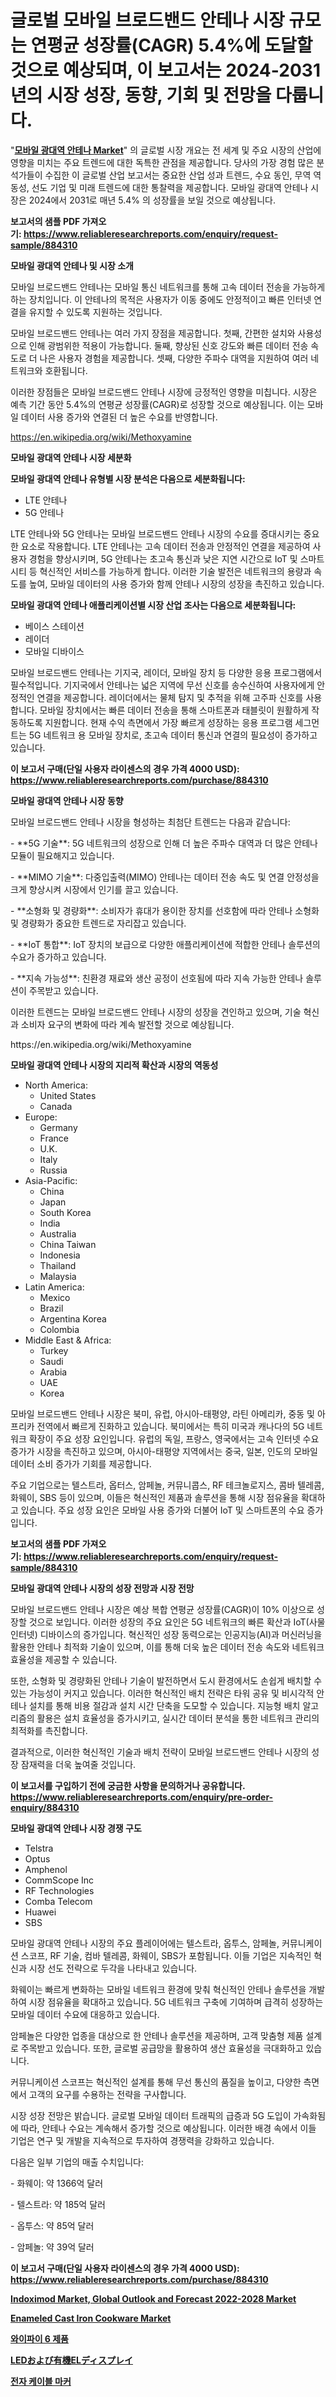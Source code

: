 <p><h1>글로벌 모바일 브로드밴드 안테나 시장 규모는 연평균 성장률(CAGR) 5.4%에 도달할 것으로 예상되며, 이 보고서는 2024-2031년의 시장 성장, 동향, 기회 및 전망을 다룹니다.</h1></p><p>"<strong><a href="https://www.reliableresearchreports.com/mobile-broadband-antenna-r884310">모바일 광대역 안테나 Market</a></strong>" 의 글로벌 시장 개요는 전 세계 및 주요 시장의 산업에 영향을 미치는 주요 트렌드에 대한 독특한 관점을 제공합니다. 당사의 가장 경험 많은 분석가들이 수집한 이 글로벌 산업 보고서는 중요한 산업 성과 트렌드, 수요 동인, 무역 역동성, 선도 기업 및 미래 트렌드에 대한 통찰력을 제공합니다. 모바일 광대역 안테나 시장은 2024에서 2031로 매년 5.4% 의 성장률을 보일 것으로 예상됩니다.</p>
<p><strong>보고서의 샘플 PDF 가져오기:&nbsp;<a href="https://www.reliableresearchreports.com/enquiry/request-sample/884310">https://www.reliableresearchreports.com/enquiry/request-sample/884310</a></strong></p>
<p><strong>모바일 광대역 안테나 및 시장 소개</strong></p>
<p><p>모바일 브로드밴드 안테나는 모바일 통신 네트워크를 통해 고속 데이터 전송을 가능하게 하는 장치입니다. 이 안테나의 목적은 사용자가 이동 중에도 안정적이고 빠른 인터넷 연결을 유지할 수 있도록 지원하는 것입니다. </p><p>모바일 브로드밴드 안테나는 여러 가지 장점을 제공합니다. 첫째, 간편한 설치와 사용성으로 인해 광범위한 적용이 가능합니다. 둘째, 향상된 신호 강도와 빠른 데이터 전송 속도로 더 나은 사용자 경험을 제공합니다. 셋째, 다양한 주파수 대역을 지원하여 여러 네트워크와 호환됩니다. </p><p>이러한 장점들은 모바일 브로드밴드 안테나 시장에 긍정적인 영향을 미칩니다. 시장은 예측 기간 동안 5.4%의 연평균 성장률(CAGR)로 성장할 것으로 예상됩니다. 이는 모바일 데이터 사용 증가와 연결된 더 높은 수요를 반영합니다.</p></p>
<p><a href="https://en.wikipedia.org/wiki/Methoxyamine">https://en.wikipedia.org/wiki/Methoxyamine</a></p>
<p><strong>모바일 광대역 안테나 시장 세분화</strong></p>
<p><strong>모바일 광대역 안테나 유형별 시장 분석은 다음으로 세분화됩니다:</strong></p>
<p><ul><li>LTE 안테나</li><li>5G 안테나</li></ul></p>
<p><p>LTE 안테나와 5G 안테나는 모바일 브로드밴드 안테나 시장의 수요를 증대시키는 중요한 요소로 작용합니다. LTE 안테나는 고속 데이터 전송과 안정적인 연결을 제공하여 사용자 경험을 향상시키며, 5G 안테나는 초고속 통신과 낮은 지연 시간으로 IoT 및 스마트 시티 등 혁신적인 서비스를 가능하게 합니다. 이러한 기술 발전은 네트워크의 용량과 속도를 높여, 모바일 데이터의 사용 증가와 함께 안테나 시장의 성장을 촉진하고 있습니다.</p></p>
<p><strong>모바일 광대역 안테나 애플리케이션별 시장 산업 조사는 다음으로 세분화됩니다:</strong></p>
<p><ul><li>베이스 스테이션</li><li>레이더</li><li>모바일 디바이스</li></ul></p>
<p><p>모바일 브로드밴드 안테나는 기지국, 레이더, 모바일 장치 등 다양한 응용 프로그램에서 필수적입니다. 기지국에서 안테나는 넓은 지역에 무선 신호를 송수신하여 사용자에게 안정적인 연결을 제공합니다. 레이더에서는 물체 탐지 및 추적을 위해 고주파 신호를 사용합니다. 모바일 장치에서는 빠른 데이터 전송을 통해 스마트폰과 태블릿이 원활하게 작동하도록 지원합니다. 현재 수익 측면에서 가장 빠르게 성장하는 응용 프로그램 세그먼트는 5G 네트워크 용 모바일 장치로, 초고속 데이터 통신과 연결의 필요성이 증가하고 있습니다.</p></p>
<p><strong>이 보고서 구매(단일 사용자 라이센스의 경우 가격 4000 USD): <a href="https://www.reliableresearchreports.com/purchase/884310">https://www.reliableresearchreports.com/purchase/884310</a></strong></p>
<p><strong>모바일 광대역 안테나 시장 동향</strong></p>
<p><p>모바일 브로드밴드 안테나 시장을 형성하는 최첨단 트렌드는 다음과 같습니다:</p><p>- **5G 기술**: 5G 네트워크의 성장으로 인해 더 높은 주파수 대역과 더 많은 안테나 모듈이 필요해지고 있습니다.</p><p>  </p><p>- **MIMO 기술**: 다중입출력(MIMO) 안테나는 데이터 전송 속도 및 연결 안정성을 크게 향상시켜 시장에서 인기를 끌고 있습니다.</p><p>- **소형화 및 경량화**: 소비자가 휴대가 용이한 장치를 선호함에 따라 안테나 소형화 및 경량화가 중요한 트렌드로 자리잡고 있습니다.</p><p>- **IoT 통합**: IoT 장치의 보급으로 다양한 애플리케이션에 적합한 안테나 솔루션의 수요가 증가하고 있습니다.</p><p>- **지속 가능성**: 친환경 재료와 생산 공정이 선호됨에 따라 지속 가능한 안테나 솔루션이 주목받고 있습니다.</p><p>이러한 트렌드는 모바일 브로드밴드 안테나 시장의 성장을 견인하고 있으며, 기술 혁신과 소비자 요구의 변화에 따라 계속 발전할 것으로 예상됩니다.</p></p>
<p>https://en.wikipedia.org/wiki/Methoxyamine</p>
<p><strong>모바일 광대역 안테나 시장의 지리적 확산과 시장의 역동성</strong></p>
<p><ul>
    <li>
        North America:
        <ul>
            <li>United States</li>
            <li>Canada</li>
        </ul>
    </li>
    <li>
        Europe:
        <ul>
            <li>Germany</li>
            <li>France</li>
            <li>U.K.</li>
            <li>Italy</li>
            <li>Russia</li>
        </ul>
    </li>
    <li>
        Asia-Pacific:
        <ul>
            <li>China</li>
            <li>Japan</li>
            <li>South Korea</li>
            <li>India</li>
            <li>Australia</li>
            <li>China Taiwan</li>
            <li>Indonesia</li>
            <li>Thailand</li>
            <li>Malaysia</li>
        </ul>
    </li>
    <li>
        Latin America:
        <ul>
            <li>Mexico</li>
            <li>Brazil</li>
            <li>Argentina Korea</li>
            <li>Colombia</li>
        </ul>
    </li>
    <li>
        Middle East & Africa:
        <ul>
            <li>Turkey</li>
            <li>Saudi</li>
            <li>Arabia</li>
            <li>UAE</li>
            <li>Korea</li>
        </ul>
    </li>
    </ul></p>
<p><p>모바일 브로드밴드 안테나 시장은 북미, 유럽, 아시아-태평양, 라틴 아메리카, 중동 및 아프리카 전역에서 빠르게 진화하고 있습니다. 북미에서는 특히 미국과 캐나다의 5G 네트워크 확장이 주요 성장 요인입니다. 유럽의 독일, 프랑스, 영국에서는 고속 인터넷 수요 증가가 시장을 촉진하고 있으며, 아시아-태평양 지역에서는 중국, 일본, 인도의 모바일 데이터 소비 증가가 기회를 제공합니다.</p><p>주요 기업으로는 텔스트라, 옵터스, 암페놀, 커뮤니콥스, RF 테크놀로지스, 콤바 텔레콤, 화웨이, SBS 등이 있으며, 이들은 혁신적인 제품과 솔루션을 통해 시장 점유율을 확대하고 있습니다. 주요 성장 요인은 모바일 사용 증가와 더불어 IoT 및 스마트폰의 수요 증가입니다.</p></p>
<p><strong>보고서의 샘플 PDF 가져오기:&nbsp;<a href="https://www.reliableresearchreports.com/enquiry/request-sample/884310">https://www.reliableresearchreports.com/enquiry/request-sample/884310</a></strong></p>
<p><strong>모바일 광대역 안테나 시장의 성장 전망과 시장 전망</strong></p>
<p><p>모바일 브로드밴드 안테나 시장은 예상 복합 연평균 성장률(CAGR)이 10% 이상으로 성장할 것으로 보입니다. 이러한 성장의 주요 요인은 5G 네트워크의 빠른 확산과 IoT(사물인터넷) 디바이스의 증가입니다. 혁신적인 성장 동력으로는 인공지능(AI)과 머신러닝을 활용한 안테나 최적화 기술이 있으며, 이를 통해 더욱 높은 데이터 전송 속도와 네트워크 효율성을 제공할 수 있습니다.</p><p>또한, 소형화 및 경량화된 안테나 기술이 발전하면서 도시 환경에서도 손쉽게 배치할 수 있는 가능성이 커지고 있습니다. 이러한 혁신적인 배치 전략은 타워 공유 및 비시각적 안테나 설치를 통해 비용 절감과 설치 시간 단축을 도모할 수 있습니다. 지능형 배치 알고리즘의 활용은 설치 효율성을 증가시키고, 실시간 데이터 분석을 통한 네트워크 관리의 최적화를 촉진합니다. </p><p>결과적으로, 이러한 혁신적인 기술과 배치 전략이 모바일 브로드밴드 안테나 시장의 성장 잠재력을 더욱 높여줄 것입니다.</p></p>
<p><strong>이 보고서를 구입하기 전에 궁금한 사항을 문의하거나 공유합니다. <a href="https://www.reliableresearchreports.com/enquiry/pre-order-enquiry/884310">https://www.reliableresearchreports.com/enquiry/pre-order-enquiry/884310</a></strong></p>
<p><strong>모바일 광대역 안테나 시장 경쟁 구도</strong></p>
<p><ul><li>Telstra</li><li>Optus</li><li>Amphenol</li><li>CommScope Inc</li><li>RF Technologies</li><li>Comba Telecom</li><li>Huawei</li><li>SBS</li></ul></p>
<p><p>모바일 광대역 안테나 시장의 주요 플레이어에는 텔스트라, 옵투스, 암페놀, 커뮤니케이션 스코프, RF 기술, 컴바 텔레콤, 화웨이, SBS가 포함됩니다. 이들 기업은 지속적인 혁신과 시장 선도 전략으로 두각을 나타내고 있습니다.</p><p>화웨이는 빠르게 변화하는 모바일 네트워크 환경에 맞춰 혁신적인 안테나 솔루션을 개발하여 시장 점유율을 확대하고 있습니다. 5G 네트워크 구축에 기여하며 급격히 성장하는 모바일 데이터 수요에 대응하고 있습니다.  </p><p>암페놀은 다양한 업종을 대상으로 한 안테나 솔루션을 제공하며, 고객 맞춤형 제품 설계로 주목받고 있습니다. 또한, 글로벌 공급망을 활용하여 생산 효율성을 극대화하고 있습니다. </p><p>커뮤니케이션 스코프는 혁신적인 설계를 통해 무선 통신의 품질을 높이고, 다양한 측면에서 고객의 요구를 수용하는 전략을 구사합니다. </p><p>시장 성장 전망은 밝습니다. 글로벌 모바일 데이터 트래픽의 급증과 5G 도입이 가속화됨에 따라, 안테나 수요는 계속해서 증가할 것으로 예상됩니다. 이러한 배경 속에서 이들 기업은 연구 및 개발을 지속적으로 투자하여 경쟁력을 강화하고 있습니다.  </p><p>다음은 일부 기업의 매출 수치입니다:  </p><p>- 화웨이: 약 1366억 달러  </p><p>- 텔스트라: 약 185억 달러  </p><p>- 옵투스: 약 85억 달러  </p><p>- 암페놀: 약 39억 달러</p></p>
<p><strong>이 보고서 구매(단일 사용자 라이센스의 경우 가격 4000 USD): <a href="https://www.reliableresearchreports.com/purchase/884310">https://www.reliableresearchreports.com/purchase/884310</a></strong></p>
<p><strong><p><a href="https://www.linkedin.com/pulse/global-indoximod-market-outlook-forecast-2022-2028-projected-gyzde?trackingId=rZCHRXiUR4yi8Kb5YxB%2FSA%3D%3D">Indoximod Market, Global Outlook and Forecast 2022-2028 Market</a></p><p><a href="https://github.com/vimar16th/Market-Research-Report-List-6/blob/main/enameled-cast-iron-cookware-market.md">Enameled Cast Iron Cookware Market</a></p><p><a href="https://medium.com/@uisoxxuy65/wi-fi-6-%EC%A0%9C%ED%92%88-%EC%8B%9C%EC%9E%A5-%EA%B8%80%EB%A1%9C%EB%B2%8C-%EC%8B%9C%EC%9E%A5-%ED%86%B5%EC%B0%B0%EB%A0%A5-%EB%B0%8F-%EC%A7%80%EC%97%AD-%EB%B6%84%EC%84%9D-2024-2031-6c4bd59e56b6">와이파이 6 제품</a></p><p><a href="https://github.com/mohamedbakry57/Market-Research-Report-List-6/blob/main/46350811292.md">LEDおよび有機ELディスプレイ</a></p><p><a href="https://medium.com/@uisoxxuy65/%EC%A0%84%EC%9E%90-%EC%BC%80%EC%9D%B4%EB%B8%94-%EB%A7%88%EC%BB%A4-%EC%8B%9C%EC%9E%A5-2024%EB%85%84%EB%B6%80%ED%84%B0-2031%EB%85%84%EA%B9%8C%EC%A7%80%EC%9D%98-%EA%B8%80%EB%A1%9C%EB%B2%8C-%EC%8B%9C%EC%9E%A5-%ED%86%B5%EC%B0%B0%EB%A0%A5-%EB%B0%8F-%ED%8C%90%EB%A7%A4-%EB%8F%99%ED%96%A5-1d5e8ce64ea1">전자 케이블 마커</a></p></strong></p>
<p></p>